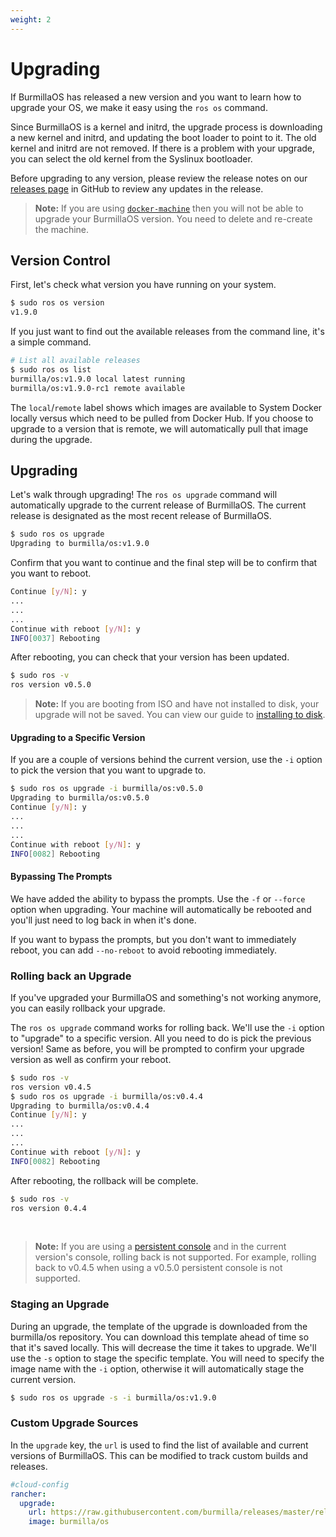 ```yaml
---
weight: 2
---
```

# Upgrading

If BurmillaOS has released a new version and you want to learn how to upgrade your OS, we make it easy using the `ros os` command.

Since BurmillaOS is a kernel and initrd, the upgrade process is downloading a new kernel and initrd, and updating the boot loader to point to it. The old kernel and initrd are not removed. If there is a problem with your upgrade, you can select the old kernel from the Syslinux bootloader.

Before upgrading to any version, please review the release notes on our [releases page](https://github.com/burmilla/os/releases) in GitHub to review any updates in the release.

> **Note:** If you are using [`docker-machine`](/docs/installation/workstation/docker-machine) then you will not be able to upgrade your BurmillaOS version. You need to delete and re-create the machine.


## Version Control

First, let's check what version you have running on your system.

```bash
$ sudo ros os version
v1.9.0
```

If you just want to find out the available releases from the command line, it's a simple command.

```bash
# List all available releases
$ sudo ros os list
burmilla/os:v1.9.0 local latest running
burmilla/os:v1.9.0-rc1 remote available
```

The `local`/`remote` label shows which images are available to System Docker locally versus which need to be pulled from Docker Hub. If you choose to upgrade to a version that is remote, we will automatically pull that image during the upgrade.

## Upgrading

Let's walk through upgrading! The `ros os upgrade` command will automatically upgrade to the current release of BurmillaOS. The current release is designated as the most recent release of BurmillaOS.

```bash
$ sudo ros os upgrade
Upgrading to burmilla/os:v1.9.0
```

Confirm that you want to continue and the final step will be to confirm that you want to reboot.

```bash
Continue [y/N]: y
...
...
...
Continue with reboot [y/N]: y
INFO[0037] Rebooting
```

After rebooting, you can check that your version has been updated.

```bash
$ sudo ros -v
ros version v0.5.0
```

> **Note:** If you are booting from ISO and have not installed to disk, your upgrade will not be saved. You can view our guide to [installing to disk](/docs/installation/server/install-to-disk).

#### Upgrading to a Specific Version

If you are a couple of versions behind the current version, use the `-i` option to pick the version that you want to upgrade to.

```bash
$ sudo ros os upgrade -i burmilla/os:v0.5.0
Upgrading to burmilla/os:v0.5.0
Continue [y/N]: y
...
...
...
Continue with reboot [y/N]: y
INFO[0082] Rebooting
```

#### Bypassing The Prompts

We have added the ability to bypass the prompts. Use the `-f` or `--force` option when upgrading. Your machine will automatically be rebooted and you'll just need to log back in when it's done.

If you want to bypass the prompts, but you don't want to immediately reboot, you can add `--no-reboot` to avoid rebooting immediately.

### Rolling back an Upgrade

If you've upgraded your BurmillaOS and something's not working anymore, you can easily rollback your upgrade.

The `ros os upgrade` command works for rolling back. We'll use the `-i` option to "upgrade" to a specific version. All you need to do is pick the previous version! Same as before, you will be prompted to confirm your upgrade version as well as confirm your reboot.

```bash
$ sudo ros -v
ros version v0.4.5
$ sudo ros os upgrade -i burmilla/os:v0.4.4
Upgrading to burmilla/os:v0.4.4
Continue [y/N]: y
...
...
...
Continue with reboot [y/N]: y
INFO[0082] Rebooting
```
After rebooting, the rollback will be complete.

```bash
$ sudo ros -v
ros version 0.4.4
```

<br>

> **Note:** If you are using a [persistent console](/docs/installation/custom-builds/custom-console#console-persistence) and in the current version's console, rolling back is not supported. For example, rolling back to v0.4.5 when using a v0.5.0 persistent console is not supported.

### Staging an Upgrade

During an upgrade, the template of the upgrade is downloaded from the burmilla/os repository. You can download this template ahead of time so that it's saved locally. This will decrease the time it takes to upgrade. We'll use the `-s` option to stage the specific template. You will need to specify the image name with the `-i` option, otherwise it will automatically stage the current version.

```bash
$ sudo ros os upgrade -s -i burmilla/os:v1.9.0
```

### Custom Upgrade Sources

In the `upgrade` key, the `url` is used to find the list of available and current versions of BurmillaOS. This can be modified to track custom builds and releases.

```yaml
#cloud-config
rancher:
  upgrade:
    url: https://raw.githubusercontent.com/burmilla/releases/master/releases.yml
    image: burmilla/os
```
